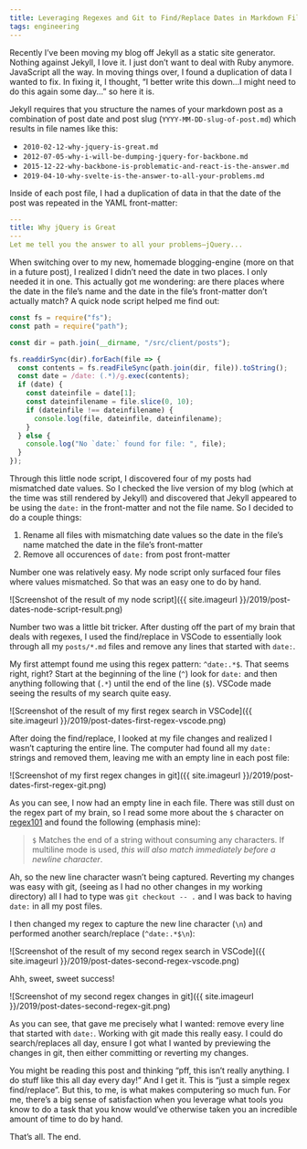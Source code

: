 ```yaml
---
title: Leveraging Regexes and Git to Find/Replace Dates in Markdown Files
tags: engineering
---
```


Recently I’ve been moving my blog off Jekyll as a static site generator. Nothing against Jekyll, I love it. I just don’t want to deal with Ruby anymore. JavaScript all the way. In moving things over, I found a duplication of data I wanted to fix. In fixing it, I thought, “I better write this down...I might need to do this again some day...” so here it is.

Jekyll requires that you structure the names of your markdown post as a combination of post date and post slug (`YYYY-MM-DD-slug-of-post.md`) which results in file names like this:

- `2010-02-12-why-jquery-is-great.md`
- `2012-07-05-why-i-will-be-dumping-jquery-for-backbone.md`
- `2015-12-22-why-backbone-is-problematic-and-react-is-the-answer.md`
- `2019-04-10-why-svelte-is-the-answer-to-all-your-problems.md`

Inside of each post file, I had a duplication of data in that the date of the post was repeated in the YAML front-matter:

```yaml
---
title: Why jQuery is Great
---
Let me tell you the answer to all your problems—jQuery...
```

When switching over to my new, homemade blogging-engine (more on that in a future post), I realized I didn’t need the date in two places. I only needed it in one. This actually got me wondering: are there places where the date in the file’s name and the date in the file’s front-matter don’t actually match? A quick node script helped me find out:

```js
const fs = require("fs");
const path = require("path");

const dir = path.join(__dirname, "/src/client/posts");

fs.readdirSync(dir).forEach(file => {
  const contents = fs.readFileSync(path.join(dir, file)).toString();
  const date = /date: (.*)/g.exec(contents);
  if (date) {
    const dateinfile = date[1];
    const dateinfilename = file.slice(0, 10);
    if (dateinfile !== dateinfilename) {
      console.log(file, dateinfile, dateinfilename);
    }
  } else {
    console.log("No `date:` found for file: ", file);
  }
});
```

Through this little node script, I discovered four of my posts had mismatched date values. So I checked the live version of my blog (which at the time was still rendered by Jekyll) and discovered that Jekyll appeared to be using the `date:` in the front-matter and not the file name. So I decided to do a couple things:

1. Rename all files with mismatching date values so the date in the file’s name matched the date in the file’s front-matter
2. Remove all occurences of `date:` from post front-matter

Number one was relatively easy. My node script only surfaced four files where values mismatched. So that was an easy one to do by hand.

![Screenshot of the result of my node script]({{ site.imageurl }}/2019/post-dates-node-script-result.png)

Number two was a little bit tricker. After dusting off the part of my brain that deals with regexes, I used the find/replace in VSCode to essentially look through all my `posts/*.md` files and remove any lines that started with `date:`.

My first attempt found me using this regex pattern: `^date:.*$`. That seems right, right? Start at the beginning of the line (`^`) look for `date:` and then anything following that (`.*`) until the end of the line (`$`). VSCode made seeing the results of my search quite easy.

![Screenshot of the result of my first regex search in VSCode]({{ site.imageurl }}/2019/post-dates-first-regex-vscode.png)

After doing the find/replace, I looked at my file changes and realized I wasn’t capturing the entire line. The computer had found all my `date:` strings and removed them, leaving me with an empty line in each post file:

![Screenshot of my first regex changes in git]({{ site.imageurl }}/2019/post-dates-first-regex-git.png)

As you can see, I now had an empty line in each file. There was still dust on the regex part of my brain, so I read some more about the `$` character on [regex101](https://regex101.com/) and found the following (emphasis mine):

> `$` Matches the end of a string without consuming any characters. If multiline mode is used, _this will also match immediately before a newline character_.

Ah, so the new line character wasn’t being captured. Reverting my changes was easy with git, (seeing as I had no other changes in my working directory) all I had to type was `git checkout -- .` and I was back to having `date:` in all my post files.

I then changed my regex to capture the new line character (`\n`) and performed another search/replace (`^date:.*$\n`):

![Screenshot of the result of my second regex search in VSCode]({{ site.imageurl }}/2019/post-dates-second-regex-vscode.png)

Ahh, sweet, sweet success!

![Screenshot of my second regex changes in git]({{ site.imageurl }}/2019/post-dates-second-regex-git.png)

As you can see, that gave me precisely what I wanted: remove every line that started with `date:`. Working with git made this really easy. I could do search/replaces all day, ensure I got what I wanted by previewing the changes in git, then either committing or reverting my changes.

You might be reading this post and thinking “pff, this isn’t really anything. I do stuff like this all day every day!” And I get it. This is “just a simple regex find/replace”. But this, to me, is what makes computering so much fun. For me, there’s a big sense of satisfaction when you leverage what tools you know to do a task that you know would’ve otherwise taken you an incredible amount of time to do by hand.

That’s all. The end.
